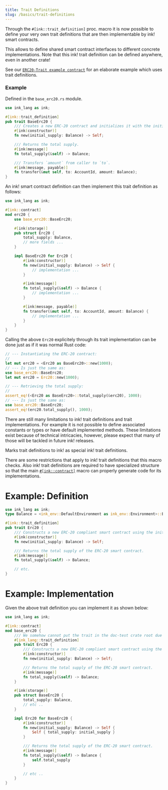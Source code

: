```yaml
---
title: Trait Definitions
slug: /basics/trait-definitions
---
```


Through the `#[ink::trait_definition]` proc. macro it is now possible to define your very own trait definitions that are then implementable by ink! smart contracts.

This allows to define shared smart contract interfaces to different concrete implementations.
Note that this ink! trait definition can be defined anywhere, even in another crate!

See our [`ERC20-Trait example contract`](https://github.com/paritytech/ink-examples/blob/main/trait-erc20/lib.rs) 
for an elaborate example which uses trait definitions.

### Example

Defined in the `base_erc20.rs` module.

```rust
use ink_lang as ink;

#[ink::trait_definition]
pub trait BaseErc20 {
    /// Creates a new ERC-20 contract and initializes it with the initial supply for the instantiator.
    #[ink(constructor)]
    fn new(initial_supply: Balance) -> Self;

    /// Returns the total supply.
    #[ink(message)]
    fn total_supply(&self) -> Balance;

    /// Transfers `amount` from caller to `to`.
    #[ink(message, payable)]
    fn transfer(&mut self, to: AccountId, amount: Balance);
}
```

An ink! smart contract definition can then implement this trait definition as follows:

```rust
use ink_lang as ink;

#[ink::contract]
mod erc20 {
    use base_erc20::BaseErc20;

    #[ink(storage)]
    pub struct Erc20 {
        total_supply: Balance,
        // more fields ...
    }

    impl BaseErc20 for Erc20 {
        #[ink(constructor)]
        fn new(initial_supply: Balance) -> Self {
            // implementation ...
        }

        #[ink(message)]
        fn total_supply(&self) -> Balance {
            // implementation ...
        }

        #[ink(message, payable)]
        fn transfer(&mut self, to: AccountId, amount: Balance) {
            // implementation ...
        }
    }
}
```

Calling the above `Erc20` explicitely through its trait implementation can be done just as if it was normal Rust code:

```rust
// --- Instantiating the ERC-20 contract:
//
let mut erc20 = <Erc20 as BaseErc20>::new(1000);
// --- Is just the same as:
use base_erc20::BaseErc20;
let mut erc20 = Erc20::new(1000);

// --- Retrieving the total supply:
//
assert_eq!(<Erc20 as BaseErc20>::total_supply(&erc20), 1000);
// --- Is just the same as:
use base_erc20::BaseErc20;
assert_eq!(erc20.total_supply(), 1000);
```

There are still many limitations to ink! trait definitions and trait implementations.
For example it is not possible to define associated constants or types or have default implemented methods.
These limitations exist because of technical intricacies, however, please expect that many of those will be tackled in future ink! releases.




Marks trait definitions to ink! as special ink! trait definitions.

There are some restrictions that apply to ink! trait definitions that
this macro checks. Also ink! trait definitions are required to have specialized
structure so that the main [`#[ink::contract]`](https://docs.rs/ink_lang/3.3.1/ink_lang/attr.contract.html) macro can
properly generate code for its implementations.

# Example: Definition

```rust
use ink_lang as ink;
type Balance = <ink_env::DefaultEnvironment as ink_env::Environment>::Balance;

#[ink::trait_definition]
pub trait Erc20 {
    /// Constructs a new ERC-20 compliant smart contract using the initial supply.
    #[ink(constructor)]
    fn new(initial_supply: Balance) -> Self;

    /// Returns the total supply of the ERC-20 smart contract.
    #[ink(message)]
    fn total_supply(&self) -> Balance;

    // etc.
}
```

# Example: Implementation

Given the above trait definition you can implement it as shown below:

```rust
use ink_lang as ink;

#[ink::contract]
mod base_erc20 {
    /// We somehow cannot put the trait in the doc-test crate root due to bugs.
    #[ink_lang::trait_definition]
    pub trait Erc20 {
        /// Constructs a new ERC-20 compliant smart contract using the initial supply.
        #[ink(constructor)]
        fn new(initial_supply: Balance) -> Self;

        /// Returns the total supply of the ERC-20 smart contract.
        #[ink(message)]
        fn total_supply(&self) -> Balance;
    }

    #[ink(storage)]
    pub struct BaseErc20 {
        total_supply: Balance,
        // etc ..
    }

    impl Erc20 for BaseErc20 {
        #[ink(constructor)]
        fn new(initial_supply: Balance) -> Self {
            Self { total_supply: initial_supply }
        }

        /// Returns the total supply of the ERC-20 smart contract.
        #[ink(message)]
        fn total_supply(&self) -> Balance {
            self.total_supply
        }

        // etc ..
    }
}
```


